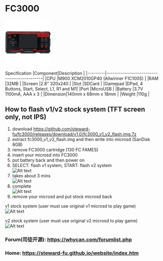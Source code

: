 # FC3000
![Alt text](imgs/main.jpg)
  
Specification
|Component|Description                                  |
|---------|---------------------------------------------|
|CPU      |M900 XCM2010GP40 (Allwinner F1C100S)         |
|RAM      |32MB                                         |
|Screen   |2.8" 320x240                                 |
|Slot     |SDCard                                       |
|Gamepad  |DPad, 4 Buttons, Start, Select, L1, R1 and M1|
|Port     |MicroUSB                                     |
|Battery  |3.7V 1100mA, AAA x 3                         |
|Dimension|140mm x 68mm x 18mm                          |
|Weight   |110g                                         |
  
## How to flash v1/v2 stock system (TFT screen only, not IPS)
1. download https://github.com/steward-fu/fc3000/releases/download/v1.0/fc3000_v1_v2_flash.img.7z
2. extract fc3000_v1_v2_flash.img and then write into microsd (SanDisk 8GB)
3. remove FC3000 cartridge (130 FC FAMES)
4. insert your microsd into FC3000
5. put battery back and then power on
6. SELECT: flash v1 system, START: flash v2 system  
![Alt text](https://steward-fu.github.io/website/handheld/fc3000/v1v2_flash/4.jpg)
7. takes about 3 mins  
![Alt text](https://steward-fu.github.io/website/handheld/fc3000/v1v2_flash/6.jpg)
8. complete  
![Alt text](https://steward-fu.github.io/website/handheld/fc3000/v1v2_flash/8.jpg)
9. remove your microsd and put stock microsd back  
  
v1 stock system (user must use original v1 microsd to play game)  
![Alt text](https://steward-fu.github.io/website/handheld/fc3000/v1v2_flash/10.jpg)
  
v2 stock system (user must use original v2 microsd to play game)  
![Alt text](https://steward-fu.github.io/website/handheld/fc3000/v1v2_flash/11.jpg)
  
### Forum(司徒开源): https://whycan.com/forumlist.php
### Home: https://steward-fu.github.io/website/index.htm
